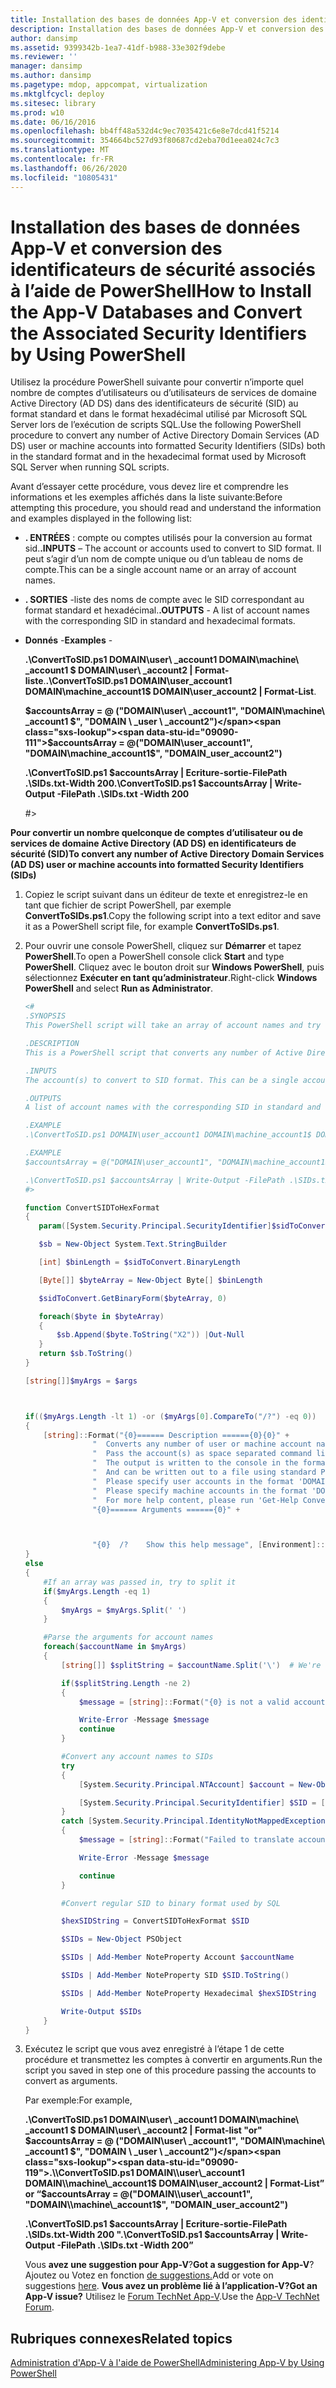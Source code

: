 ```yaml
---
title: Installation des bases de données App-V et conversion des identificateurs de sécurité associés à l’aide de PowerShell
description: Installation des bases de données App-V et conversion des identificateurs de sécurité associés à l’aide de PowerShell
author: dansimp
ms.assetid: 9399342b-1ea7-41df-b988-33e302f9debe
ms.reviewer: ''
manager: dansimp
ms.author: dansimp
ms.pagetype: mdop, appcompat, virtualization
ms.mktglfcycl: deploy
ms.sitesec: library
ms.prod: w10
ms.date: 06/16/2016
ms.openlocfilehash: bb4ff48a532d4c9ec7035421c6e8e7dcd41f5214
ms.sourcegitcommit: 354664bc527d93f80687cd2eba70d1eea024c7c3
ms.translationtype: MT
ms.contentlocale: fr-FR
ms.lasthandoff: 06/26/2020
ms.locfileid: "10805431"
---
```

# <span data-ttu-id="09090-103">Installation des bases de données App-V et conversion des identificateurs de sécurité associés à l’aide de PowerShell</span><span class="sxs-lookup"><span data-stu-id="09090-103">How to Install the App-V Databases and Convert the Associated Security Identifiers by Using PowerShell</span></span>


<span data-ttu-id="09090-104">Utilisez la procédure PowerShell suivante pour convertir n’importe quel nombre de comptes d’utilisateurs ou d’utilisateurs de services de domaine Active Directory (AD DS) dans des identificateurs de sécurité (SID) au format standard et dans le format hexadécimal utilisé par Microsoft SQL Server lors de l’exécution de scripts SQL.</span><span class="sxs-lookup"><span data-stu-id="09090-104">Use the following PowerShell procedure to convert any number of Active Directory Domain Services (AD DS) user or machine accounts into formatted Security Identifiers (SIDs) both in the standard format and in the hexadecimal format used by Microsoft SQL Server when running SQL scripts.</span></span>

<span data-ttu-id="09090-105">Avant d’essayer cette procédure, vous devez lire et comprendre les informations et les exemples affichés dans la liste suivante:</span><span class="sxs-lookup"><span data-stu-id="09090-105">Before attempting this procedure, you should read and understand the information and examples displayed in the following list:</span></span>

-   <span data-ttu-id="09090-106">**. ENTRÉES** : compte ou comptes utilisés pour la conversion au format sid.</span><span class="sxs-lookup"><span data-stu-id="09090-106">**.INPUTS** – The account or accounts used to convert to SID format.</span></span> <span data-ttu-id="09090-107">Il peut s’agir d’un nom de compte unique ou d’un tableau de noms de compte.</span><span class="sxs-lookup"><span data-stu-id="09090-107">This can be a single account name or an array of account names.</span></span>

-   <span data-ttu-id="09090-108">**. SORTIES** -liste des noms de compte avec le SID correspondant au format standard et hexadécimal.</span><span class="sxs-lookup"><span data-stu-id="09090-108">**.OUTPUTS** - A list of account names with the corresponding SID in standard and hexadecimal formats.</span></span>

-   <span data-ttu-id="09090-109">**Donnés** -</span><span class="sxs-lookup"><span data-stu-id="09090-109">**Examples** -</span></span>

    <span data-ttu-id="09090-110">**.\\ConvertToSID.ps1 DOMAIN\\user\ _account1 DOMAIN\\machine\ _account1 $ DOMAIN\\user\ _account2 | Format-liste**.</span><span class="sxs-lookup"><span data-stu-id="09090-110">**.\\ConvertToSID.ps1 DOMAIN\\user\_account1 DOMAIN\\machine\_account1$ DOMAIN\\user\_account2 | Format-List**.</span></span>

    **<span data-ttu-id="09090-111">$accountsArray = @ ("DOMAIN\\user\ _account1", "DOMAIN\\machine\ _account1 $", "DOMAIN \ _user \ _account2")</span><span class="sxs-lookup"><span data-stu-id="09090-111">$accountsArray = @("DOMAIN\\user\_account1", "DOMAIN\\machine\_account1$", "DOMAIN\_user\_account2")</span></span>**

    **<span data-ttu-id="09090-112">.\\ConvertToSID.ps1 $accountsArray | Ecriture-sortie-FilePath .\\SIDs.txt-Width 200</span><span class="sxs-lookup"><span data-stu-id="09090-112">.\\ConvertToSID.ps1 $accountsArray | Write-Output -FilePath .\\SIDs.txt -Width 200</span></span>**

    \#&gt;

**<span data-ttu-id="09090-113">Pour convertir un nombre quelconque de comptes d’utilisateur ou de services de domaine Active Directory (AD DS) en identificateurs de sécurité (SID)</span><span class="sxs-lookup"><span data-stu-id="09090-113">To convert any number of Active Directory Domain Services (AD DS) user or machine accounts into formatted Security Identifiers (SIDs)</span></span>**

1. <span data-ttu-id="09090-114">Copiez le script suivant dans un éditeur de texte et enregistrez-le en tant que fichier de script PowerShell, par exemple **ConvertToSIDs.ps1**.</span><span class="sxs-lookup"><span data-stu-id="09090-114">Copy the following script into a text editor and save it as a PowerShell script file, for example **ConvertToSIDs.ps1**.</span></span>

2. <span data-ttu-id="09090-115">Pour ouvrir une console PowerShell, cliquez sur **Démarrer** et tapez **PowerShell**.</span><span class="sxs-lookup"><span data-stu-id="09090-115">To open a PowerShell console click **Start** and type **PowerShell**.</span></span> <span data-ttu-id="09090-116">Cliquez avec le bouton droit sur **Windows PowerShell**, puis sélectionnez **Exécuter en tant qu’administrateur**.</span><span class="sxs-lookup"><span data-stu-id="09090-116">Right-click **Windows PowerShell** and select **Run as Administrator**.</span></span>

   ```powershell
   <#
   .SYNOPSIS
   This PowerShell script will take an array of account names and try to convert each of them to the corresponding SID in standard and hexadecimal formats.

   .DESCRIPTION
   This is a PowerShell script that converts any number of Active Directory (AD) user or machine accounts into formatted Security Identifiers (SIDs) both in the standard format and in the hexadecimal format used by SQL server when running SQL scripts.

   .INPUTS
   The account(s) to convert to SID format. This can be a single account name or an array of account names. Please see examples below.

   .OUTPUTS
   A list of account names with the corresponding SID in standard and hexadecimal formats

   .EXAMPLE
   .\ConvertToSID.ps1 DOMAIN\user_account1 DOMAIN\machine_account1$ DOMAIN\user_account2 | Format-List

   .EXAMPLE
   $accountsArray = @("DOMAIN\user_account1", "DOMAIN\machine_account1$", "DOMAIN_user_account2")

   .\ConvertToSID.ps1 $accountsArray | Write-Output -FilePath .\SIDs.txt -Width 200
   #>

   function ConvertSIDToHexFormat
   {
      param([System.Security.Principal.SecurityIdentifier]$sidToConvert)

      $sb = New-Object System.Text.StringBuilder

      [int] $binLength = $sidToConvert.BinaryLength

      [Byte[]] $byteArray = New-Object Byte[] $binLength

      $sidToConvert.GetBinaryForm($byteArray, 0)

      foreach($byte in $byteArray)
      {
          $sb.Append($byte.ToString("X2")) |Out-Null
      }
      return $sb.ToString()
   }

   [string[]]$myArgs = $args



   if(($myArgs.Length -lt 1) -or ($myArgs[0].CompareTo("/?") -eq 0))
   {
       [string]::Format("{0}====== Description ======{0}{0}" +
                  "  Converts any number of user or machine account names to string and hexadecimal SIDs.{0}" +
                  "  Pass the account(s) as space separated command line parameters. (For example 'ConvertToSID.exe DOMAIN\\Account1 DOMAIN\\Account2 ...'){0}" +
                  "  The output is written to the console in the format 'Account name    SID as string   SID as hexadecimal'{0}" +
                  "  And can be written out to a file using standard PowerShell redirection{0}" +
                  "  Please specify user accounts in the format 'DOMAIN\username'{0}" +
                  "  Please specify machine accounts in the format 'DOMAIN\machinename$'{0}" +
                  "  For more help content, please run 'Get-Help ConvertToSID.ps1'{0}" +
                  "{0}====== Arguments ======{0}" +



                  "{0}  /?    Show this help message", [Environment]::NewLine)
   }
   else
   {
       #If an array was passed in, try to split it
       if($myArgs.Length -eq 1)
       {
           $myArgs = $myArgs.Split(' ')
       }

       #Parse the arguments for account names
       foreach($accountName in $myArgs)
       {
           [string[]] $splitString = $accountName.Split('\')  # We're looking for the format "DOMAIN\Account" so anything that does not match, we reject

           if($splitString.Length -ne 2)
           {
               $message = [string]::Format("{0} is not a valid account name. Expected format 'Domain\username' for user accounts or 'DOMAIN\machinename$' for machine accounts.", $accountName)

               Write-Error -Message $message
               continue
           }

           #Convert any account names to SIDs
           try
           {
               [System.Security.Principal.NTAccount] $account = New-Object System.Security.Principal.NTAccount($splitString[0], $splitString[1])

               [System.Security.Principal.SecurityIdentifier] $SID = [System.Security.Principal.SecurityIdentifier]($account.Translate([System.Security.Principal.SecurityIdentifier]))
           }
           catch [System.Security.Principal.IdentityNotMappedException]
           {
               $message = [string]::Format("Failed to translate account object '{0}' to a SID. Please verify that this is a valid user or machine account.", $account.ToString())

               Write-Error -Message $message

               continue
           }

           #Convert regular SID to binary format used by SQL

           $hexSIDString = ConvertSIDToHexFormat $SID

           $SIDs = New-Object PSObject

           $SIDs | Add-Member NoteProperty Account $accountName

           $SIDs | Add-Member NoteProperty SID $SID.ToString()

           $SIDs | Add-Member NoteProperty Hexadecimal $hexSIDString

           Write-Output $SIDs
       }
   }
   ```

3. <span data-ttu-id="09090-117">Exécutez le script que vous avez enregistré à l’étape 1 de cette procédure et transmettez les comptes à convertir en arguments.</span><span class="sxs-lookup"><span data-stu-id="09090-117">Run the script you saved in step one of this procedure passing the accounts to convert as arguments.</span></span>

   <span data-ttu-id="09090-118">Par exemple:</span><span class="sxs-lookup"><span data-stu-id="09090-118">For example,</span></span>

   **<span data-ttu-id="09090-119">.\\ConvertToSID.ps1 DOMAIN\\user\ _account1 DOMAIN\\machine\ _account1 $ DOMAIN\\user\ _account2 | Format-list "or" $accountsArray = @ ("DOMAIN\\user\ _account1", "DOMAIN\\machine\ _account1 $", "DOMAIN \ _user \ _account2")</span><span class="sxs-lookup"><span data-stu-id="09090-119">.\\ConvertToSID.ps1 DOMAIN\\user\_account1 DOMAIN\\machine\_account1$ DOMAIN\\user\_account2 | Format-List” or “$accountsArray = @("DOMAIN\\user\_account1", "DOMAIN\\machine\_account1$", "DOMAIN\_user\_account2")</span></span>**

   **<span data-ttu-id="09090-120">.\\ConvertToSID.ps1 $accountsArray | Ecriture-sortie-FilePath .\\SIDs.txt-Width 200 "</span><span class="sxs-lookup"><span data-stu-id="09090-120">.\\ConvertToSID.ps1 $accountsArray | Write-Output -FilePath .\\SIDs.txt -Width 200”</span></span>**

   <span data-ttu-id="09090-121">Vous **avez une suggestion pour App-V**?</span><span class="sxs-lookup"><span data-stu-id="09090-121">**Got a suggestion for App-V**?</span></span> <span data-ttu-id="09090-122">Ajoutez ou Votez en fonction [de suggestions.](http://appv.uservoice.com/forums/280448-microsoft-application-virtualization)</span><span class="sxs-lookup"><span data-stu-id="09090-122">Add or vote on suggestions [here](http://appv.uservoice.com/forums/280448-microsoft-application-virtualization).</span></span> **<span data-ttu-id="09090-123">Vous avez un problème lié à l’application-V?</span><span class="sxs-lookup"><span data-stu-id="09090-123">Got an App-V issue?</span></span>** <span data-ttu-id="09090-124">Utilisez le [Forum TechNet App-V](https://social.technet.microsoft.com/Forums/home?forum=mdopappv).</span><span class="sxs-lookup"><span data-stu-id="09090-124">Use the [App-V TechNet Forum](https://social.technet.microsoft.com/Forums/home?forum=mdopappv).</span></span>

## <span data-ttu-id="09090-125">Rubriques connexes</span><span class="sxs-lookup"><span data-stu-id="09090-125">Related topics</span></span>


[<span data-ttu-id="09090-126">Administration d'App-V à l'aide de PowerShell</span><span class="sxs-lookup"><span data-stu-id="09090-126">Administering App-V by Using PowerShell</span></span>](administering-app-v-by-using-powershell.md)
